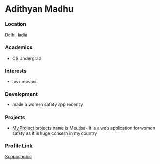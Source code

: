 # Adithyan Madhu

### Location

Delhi, India

### Academics

- CS Undergrad

### Interests

- love movies

### Development

- made a women safety app recently 

### Projects

- [My Project](https://github.com/Bigguysahaj/Womens-safety-app-igdtuw-hackathon-) 
  projects name is Meudsa- it is a web application for women safety as it is huge concern in my country

### Profile Link

[Scopophobic](https://github.com/scopophobic)
